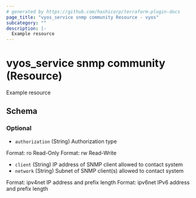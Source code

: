 ```yaml
---
# generated by https://github.com/hashicorp/terraform-plugin-docs
page_title: "vyos_service snmp community Resource - vyos"
subcategory: ""
description: |-
  Example resource
---
```


# vyos_service snmp community (Resource)

Example resource



<!-- schema generated by tfplugindocs -->
## Schema

### Optional

- `authorization` (String) Authorization type

Format: ro
Read-Only
Format: rw
Read-Write
- `client` (String) IP address of SNMP client allowed to contact system
- `network` (String) Subnet of SNMP client(s) allowed to contact system

Format: ipv4net
IP address and prefix length
Format: ipv6net
IPv6 address and prefix length
